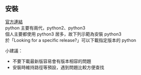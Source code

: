 ## 安裝
 [官方連結](https://www.python.org/downloads/)   
python 主要有兩代，python2、python3  
個人主要都使用 python3 居多，故下列示範為安裝 python3   
於「Looking for a specific release?」可以下載指定版本的 python  
  
小建議：
* 不要下載最新版容易會有版本相容的問題  
* 安裝時維持路徑等預設，遇到問題比較方便查找  
